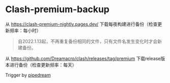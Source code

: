 # Clash-premium-backup

从 https://clash-premium-nightly.pages.dev/ 下载每夜构建进行备份（检查更新频率：每小时）
> 自2022.1.13起，不再重复备份相同的文件，只有文件名发生变化时才会新建备份。

从 https://github.com/Dreamacro/clash/releases/tag/premium 下载release版本进行备份（检查更新频率：每天）

Trigger by [pipedream](https://pipedream.com/)
